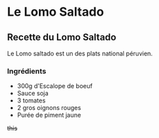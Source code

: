

# Le Lomo Saltado

 ## Recette du Lomo Saltado

  Le Lomo saltado est un des plats national péruvien.

  ### Ingrédients 
   * 300g d'Escalope de boeuf 
   * Sauce soja 
   * 3 tomates 
   * 2 gros oignons rouges 
   * Purée de piment jaune

~~this~~
